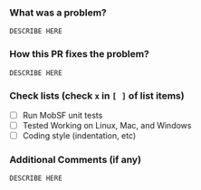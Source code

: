 <!-- Thank you for your contribution to MobSF! -->

### What was a problem?

```
DESCRIBE HERE
```

### How this PR fixes the problem?

```
DESCRIBE HERE
```

### Check lists (check `x` in `[ ]` of list items)

- [ ] Run MobSF unit tests
- [ ] Tested Working on Linux, Mac, and Windows
- [ ] Coding style (indentation, etc)

### Additional Comments (if any)

```
DESCRIBE HERE
```
